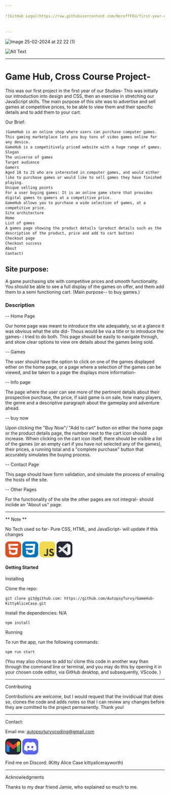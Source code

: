 ```yaml
---

![GitHub Logo](https://raw.githubusercontent.com/NoroffFEU/first-year-cross-course-assignment-brief-three/master/GameHub_Logo.png)


---
```


![Image 25-02-2024 at 22 22 (1)](https://github.com/AutopsyTurvy/GameHub-KittyAliceCase/assets/102550358/f9d2f484-ccfe-4188-8149-acf7be130035)

![Alt Text](Images/readmescreenshot1)

---

# Game Hub, Cross Course Project- 

This was our first project in the first year of our Studies-
This was initially our introduction into design and CSS, then an exercise in stretching our JavaScript skills.
The main purpose of this site was to advertise and sell games at competitive prices, to be able to view them and their specific details and to add them to your cart.


Our Brief:

    (GameHub is an online shop where users can purchase computer games. This gaming marketplace lets you buy tons of video games online for any device.
    GameHub is a competitively priced website with a huge range of games.
    Slogan
    The universe of games
    Target audience
    Gamers
    Aged 18 to 25 who are interested in computer games, and would either like to purchase games or would like to sell games they have finished playing.
    Unique selling points
    For a user buying games: It is an online game store that provides digital games to gamers at a competitive price.
    GameHub allows you to purchase a wide selection of games, at a competitive price.
    Site architecture
    Home
    List of games
    A games page showing the product details (product details such as the description of the product, price and add to cart button)
    Checkout page
    Checkout success
    About
    Contact)

## Site purpose:

A game purchasing site with competitive prices and smooth functionality. You should be able to see a full display of the games on offer, and them add them to a semi functioning cart. (Main purpose-- to buy games.)



### Description

-- Home Page

Our home page was meant to introduce the site adequately, so at a glance it was obvious what the site did- 
Thous would be via a title or to introduce the games- i tried to do both.
This page should be easily to navigate through, and show clear options to view ore details about the games being sold. 

-- Games 

The user should have the option to click on one of the games displayed either on the home page, or a page where a selection of the games can be viewed, and be taken to a page the displays more information- 

-- Info page

The page where the user can see more of the pertinent details about their prospective purchase, the price, if said game is on sale, how many players, the genre and a descriptive paragraph about the gameplay and adventure ahead.

-- buy now

Upon clicking the "Buy Now"/ "Add to cart" button on either the home page or the product details page, the number next to the cart icon should increase. 
Whwn clicking on the cart icon itself, there should be visible a list of the games (or an empty cart if you have not selected any of the games), their prices, a running total and a "complete purchase" button that accurately simulates the buying process.


-- Contact Page

This page should have form validation, and simulate the process of emailing the hosts of the site.

-- Other Pages

For the functionality of the site the other pages are not integral- should inclide an "About us" page.


---


** Note **

No Tech used so far- Pure CSS, HTML, and JavaScript- will update if this changes


<img src="https://raw.githubusercontent.com/tandpfun/skill-icons/main/icons/HTML.svg" width="50" height="50"> <img src="https://raw.githubusercontent.com/tandpfun/skill-icons/main/icons/CSS.svg" width="50" height="50"> <img src="https://raw.githubusercontent.com/tandpfun/skill-icons/main/icons/JavaScript.svg" width="50" height="50"> <img src="https://raw.githubusercontent.com/tandpfun/skill-icons/main/icons/VSCode-Dark.svg" width="50" height="50">




#### Getting Started

Installing

Clone the repo:

    git clone git@github.com: https://github.com/AutopsyTurvy/GameHub-KittyAliceCase.git

Install the dependencies: N/A

    npm install

Running

To run the app, run the following commands:

    npm run start


(You may also choose to add to/ clone this code in another way than through the command line or terminal, and you may do this by opening it in your chosen code editor, via GitHub desktop, and subsequently, VScode. )


---

Contributing


Contributions are welcome, but I would request that the invidicual that does so, clones the code and adds notes so that I can review any changes before they are comitted to the project permanently. Thank you! 

---

Contact:


Email me: 
autopsyturvycoding@gmail.com

<img src="https://raw.githubusercontent.com/tandpfun/skill-icons/main/icons/Gmail-Dark.svg" width="50" height="50"> <img src="https://raw.githubusercontent.com/tandpfun/skill-icons/main/icons/Discord.svg" width="50" height="50">


Find me on Discord:
(Kitty Alice Case
kittyalicerayworth)

---

Acknowledgments


Thanks to my dear friend Jamie, who explained so much to me. 
